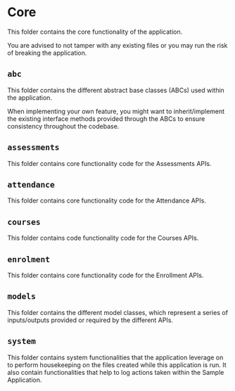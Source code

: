 # Core

This folder contains the core functionality of the application.

You are advised to not tamper with any existing files or you may run the risk of breaking the application.

## `abc`

This folder contains the different abstract base classes (ABCs) used within the application.

When implementing your own feature, you might want to inherit/implement the existing interface methods provided
through the ABCs to ensure consistency throughout the codebase.

## `assessments`

This folder contains core functionality code for the Assessments APIs.

## `attendance`

This folder contains core functionality code for the Attendance APIs.

## `courses`

This folder contains code functionality code for the Courses APIs.

## `enrolment`

This folder contains core functionality code for the Enrollment APIs.

## `models`

This folder contains the different model classes, which represent a series of inputs/outputs provided or required by
the different APIs.

## `system`

This folder contains system functionalities that the application leverage on to perform housekeeping on the files
created while this application is run. It also contain functionalities that help to log actions taken within the
Sample Application.
